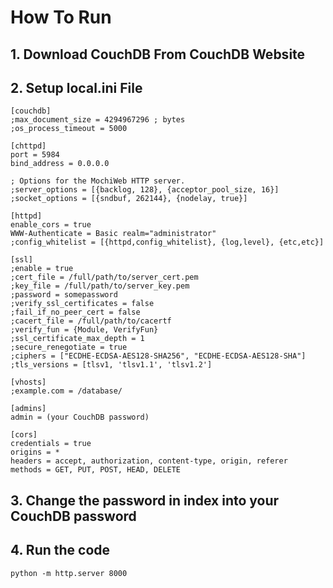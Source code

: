 # How To Run
## 1. Download CouchDB From CouchDB Website
## 2. Setup local.ini File
``` 
[couchdb]
;max_document_size = 4294967296 ; bytes
;os_process_timeout = 5000

[chttpd]
port = 5984
bind_address = 0.0.0.0

; Options for the MochiWeb HTTP server.
;server_options = [{backlog, 128}, {acceptor_pool_size, 16}]
;socket_options = [{sndbuf, 262144}, {nodelay, true}]

[httpd]
enable_cors = true
WWW-Authenticate = Basic realm="administrator"
;config_whitelist = [{httpd,config_whitelist}, {log,level}, {etc,etc}]

[ssl]
;enable = true
;cert_file = /full/path/to/server_cert.pem
;key_file = /full/path/to/server_key.pem
;password = somepassword
;verify_ssl_certificates = false
;fail_if_no_peer_cert = false
;cacert_file = /full/path/to/cacertf
;verify_fun = {Module, VerifyFun}
;ssl_certificate_max_depth = 1
;secure_renegotiate = true
;ciphers = ["ECDHE-ECDSA-AES128-SHA256", "ECDHE-ECDSA-AES128-SHA"]
;tls_versions = [tlsv1, 'tlsv1.1', 'tlsv1.2']

[vhosts]
;example.com = /database/

[admins]
admin = (your CouchDB password)

[cors]
credentials = true
origins = *
headers = accept, authorization, content-type, origin, referer
methods = GET, PUT, POST, HEAD, DELETE

```
## 3. Change the password in index into your CouchDB password
## 4. Run the code
``python -m http.server 8000``

